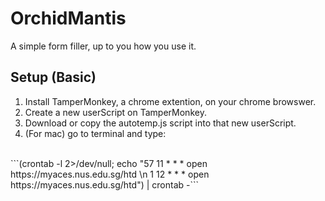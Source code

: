 # OrchidMantis
A simple form filler, up to you how you use it.

## Setup (Basic)
1. Install TamperMonkey, a chrome extention, on your chrome browswer.
2. Create a new userScript on TamperMonkey.
3. Download or copy the autotemp.js script into that new userScript.
4. (For mac) go to terminal and type:
<br>
```(crontab -l 2>/dev/null; echo "57 11 * * * open https://myaces.nus.edu.sg/htd \n 1 12 * * * open https://myaces.nus.edu.sg/htd") | crontab -```

